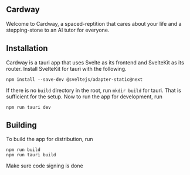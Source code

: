 ## Cardway

Welcome to Cardway, a spaced-reptition that cares about your life and a stepping-stone to an AI tutor for everyone.


## Installation

Cardway is a tauri app that uses Svelte as its frontend and SvelteKit as its router. Install SvelteKit for tauri with the following.

```
npm install --save-dev @sveltejs/adapter-static@next
```



If there is no `build` directory in the root, run `mkdir build` for tauri. That is sufficient for the setup. Now to run the app for development, run

```
npm run tauri dev
```



## Building

To build the app for distribution, run

```
npm run build
npm run tauri build
```

Make sure code signing is done